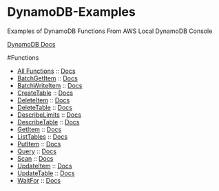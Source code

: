 # DynamoDB-Examples
Examples of DynamoDB Functions From AWS Local DynamoDB Console

[DynamoDB Docs](https://docs.aws.amazon.com/AWSJavaScriptSDK/latest/AWS/DynamoDB.html)

#Functions
- [All Functions](https://github.com/tdouglas1313/DynamoDB-Examples/blob/master/DynamoExamples.js) :: [Docs](https://docs.aws.amazon.com/AWSJavaScriptSDK/latest/AWS/DynamoDB.html)
- [BatchGetItem](https://github.com/tdouglas1313/DynamoDB-Examples/blob/master/BatchGetItem.js) :: [Docs](https://docs.aws.amazon.com/AWSJavaScriptSDK/latest/AWS/DynamoDB.html#batchGetItem-property)
- [BatchWriteItem](https://github.com/tdouglas1313/DynamoDB-Examples/blob/master/BatchWriteItem.js) :: [Docs](https://docs.aws.amazon.com/AWSJavaScriptSDK/latest/AWS/DynamoDB.html#batchWriteItem-property)
- [CreateTable](https://github.com/tdouglas1313/DynamoDB-Examples/blob/master/CreateTable.js) :: [Docs](https://docs.aws.amazon.com/AWSJavaScriptSDK/latest/AWS/DynamoDB.html#createTable-property)
- [DeleteItem](https://github.com/tdouglas1313/DynamoDB-Examples/blob/master/DeleteItem.js) :: [Docs](https://docs.aws.amazon.com/AWSJavaScriptSDK/latest/AWS/DynamoDB.html#deleteItem-property)
- [DeleteTable](https://github.com/tdouglas1313/DynamoDB-Examples/blob/master/DeleteTable.js) :: [Docs](https://docs.aws.amazon.com/AWSJavaScriptSDK/latest/AWS/DynamoDB.html#deleteTable-property)
- [DescribeLimits](https://github.com/tdouglas1313/DynamoDB-Examples/blob/master/DescribeLimits.js) :: [Docs](https://docs.aws.amazon.com/AWSJavaScriptSDK/latest/AWS/DynamoDB.html#describeLimits-property)
- [DescribeTable](https://github.com/tdouglas1313/DynamoDB-Examples/blob/master/DescribeTable.js) :: [Docs](https://docs.aws.amazon.com/AWSJavaScriptSDK/latest/AWS/DynamoDB.html#describeTable-property)
- [GetItem](https://github.com/tdouglas1313/DynamoDB-Examples/blob/master/GetItem.js) :: [Docs](https://docs.aws.amazon.com/AWSJavaScriptSDK/latest/AWS/DynamoDB.html#getItem-property)
- [ListTables](https://github.com/tdouglas1313/DynamoDB-Examples/blob/master/ListTables.js) :: [Docs](https://docs.aws.amazon.com/AWSJavaScriptSDK/latest/AWS/DynamoDB.html#listTables-property)
- [PutItem](https://github.com/tdouglas1313/DynamoDB-Examples/blob/master/PutItem.js) :: [Docs](https://docs.aws.amazon.com/AWSJavaScriptSDK/latest/AWS/DynamoDB.html#putItem-property)
- [Query](https://github.com/tdouglas1313/DynamoDB-Examples/blob/master/Query.js) :: [Docs](https://docs.aws.amazon.com/AWSJavaScriptSDK/latest/AWS/DynamoDB.html#query-property)
- [Scan](https://github.com/tdouglas1313/DynamoDB-Examples/blob/master/Scan.js) :: [Docs](https://docs.aws.amazon.com/AWSJavaScriptSDK/latest/AWS/DynamoDB.html#scan-property)
- [UpdateItem](https://github.com/tdouglas1313/DynamoDB-Examples/blob/master/UpdateItem.js) :: [Docs](https://docs.aws.amazon.com/AWSJavaScriptSDK/latest/AWS/DynamoDB.html#updateItem-property)
- [UpdateTable](https://github.com/tdouglas1313/DynamoDB-Examples/blob/master/UpdateTable.js) :: [Docs](https://docs.aws.amazon.com/AWSJavaScriptSDK/latest/AWS/DynamoDB.html#updateTable-property)
- [WaitFor](https://github.com/tdouglas1313/DynamoDB-Examples/blob/master/WaitFor.js) :: [Docs](https://docs.aws.amazon.com/AWSJavaScriptSDK/latest/AWS/DynamoDB.html#waitFor-property)
